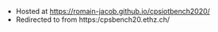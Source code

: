 - Hosted at https://romain-jacob.github.io/cpsiotbench2020/
- Redirected to from https:/cpsbench20.ethz.ch/

